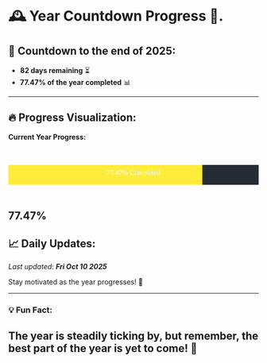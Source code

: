 
# &#x1F570; **Year Countdown Progress** &#x1F389;.

## &#x1F4C5; Countdown to the end of 2025:
- **82 days remaining** &#x23F3;
- **77.47% of the year completed** &#x1F4CA;

---

## &#x1F525; **Progress Visualization**:

**Current Year Progress:**

<br><br>
![Progress Bar](https://raw.githubusercontent.com/dayanidigv/year-countdown-progress/main/progress-bar.svg)
<br><br>

**77.47%**
---

## &#x1F4C8; **Daily Updates**:

_Last updated: **Fri Oct 10 2025**_

Stay motivated as the year progresses! &#x1F680;

--- 

### &#x1F4A1; **Fun Fact:**
The year is steadily ticking by, but remember, the best part of the year is yet to come! &#x1F31F;
---
